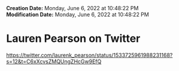 <div><b>Creation Date:</b> Monday, June 6, 2022 at 10:48:22 PM<br></div>
<div><b>Modification Date:</b> Monday, June 6, 2022 at 10:48:22 PM<br></div>
<div><h1>Lauren Pearson on Twitter</h1></div>
<div><a href=https://twitter.com/laurenk_pearson/status/1533725961988231168?s=12&t=C6xXcvsZMQUngZHcGw9EfQ>https://twitter.com/laurenk_pearson/status/1533725961988231168?s=12&t=C6xXcvsZMQUngZHcGw9EfQ</a><br></div>

